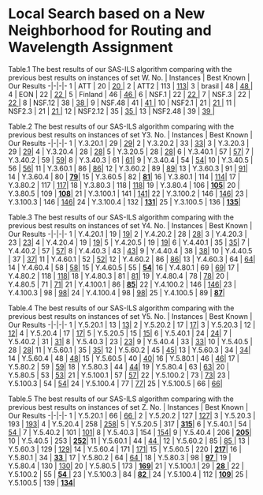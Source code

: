 # Local Search based on a New Neighborhood for Routing and Wavelength Assignment

Table.1 The best results of our SAS-ILS algorithm comparing with the previous best results on instances of set W.
  No. |      Instances      |  Best Known |  Our Results
-|-|-|-
  1   |  ATT              |    20       |  [20 ](https://github.com/yuanFang1/RoutingAndWavelengthAssignment/blob/master/Result/ATT.json)|
  2   |  ATT2             |    113      |  [113](https://github.com/yuanFang1/RoutingAndWavelengthAssignment/blob/master/Result/ATT2.json)|
  3   |  brasil           |    48       |  [48 ](https://github.com/yuanFang1/RoutingAndWavelengthAssignment/blob/master/Result/brasil.json)|
  4   |  EON              |    22       |  [22 ](https://github.com/yuanFang1/RoutingAndWavelengthAssignment/blob/master/Result/EON.json)|
  5   |  Finland          |    46       |  [46 ](https://github.com/yuanFang1/RoutingAndWavelengthAssignment/blob/master/Result/Finland.json)|
  6   |  NSF.1            |    22       |  [22 ](https://github.com/yuanFang1/RoutingAndWavelengthAssignment/blob/master/Result/NSF.1.json)|
  7   |  NSF.3            |    22       |  [22 ](https://github.com/yuanFang1/RoutingAndWavelengthAssignment/blob/master/Result/NSF.3.json)|
  8   |  NSF.12           |    38       |  [38 ](https://github.com/yuanFang1/RoutingAndWavelengthAssignment/blob/master/Result/NSF.12.json)|
  9   |  NSF.48           |    41       |  [41 ](https://github.com/yuanFang1/RoutingAndWavelengthAssignment/blob/master/Result/NSF.48.json)|
 10   |  NSF2.1           |    21       |  [21 ](https://github.com/yuanFang1/RoutingAndWavelengthAssignment/blob/master/Result/NSF2.1.json)|
 11   |  NSF2.3           |    21       |  [21 ](https://github.com/yuanFang1/RoutingAndWavelengthAssignment/blob/master/Result/NSF2.3.json)|
 12   |  NSF2.12          |    35       |  [35 ](https://github.com/yuanFang1/RoutingAndWavelengthAssignment/blob/master/Result/NSF2.12.json)|
 13   |  NSF2.48          |    39       |  [39 ](https://github.com/yuanFang1/RoutingAndWavelengthAssignment/blob/master/Result/NSF2.48.json)|

Table.2 The best results of our SAS-ILS algorithm comparing with the previous best results on instances of set Y3.
  No. |      Instances      |  Best Known |  Our Results
-|-|-|-
  1   |  Y.3.20.1           |    29       |  [29](https://github.com/yuanFang1/RoutingAndWavelengthAssignment/blob/master/Result/Y.3.20_seed%3D1.json)|
  2   |  Y.3.20.2           |    33       |  [33](https://github.com/yuanFang1/RoutingAndWavelengthAssignment/blob/master/Result/Y.3.20_seed%3D2.json)|
  3   |  Y.3.20.3           |    29       |  [29](https://github.com/yuanFang1/RoutingAndWavelengthAssignment/blob/master/Result/Y.3.20_seed%3D3.json)|
  4   |  Y.3.20.4           |    28       |  [28](https://github.com/yuanFang1/RoutingAndWavelengthAssignment/blob/master/Result/Y.3.20_seed%3D4.json)|
  5   |  Y.3.20.5           |    28       |  [28](https://github.com/yuanFang1/RoutingAndWavelengthAssignment/blob/master/Result/Y.3.20_seed%3D5.json)|
  6   |  Y.3.40.1           |    57       |  [57](https://github.com/yuanFang1/RoutingAndWavelengthAssignment/blob/master/Result/Y.3.40_seed%3D1.json)|
  7   |  Y.3.40.2           |    59       |  [59](https://github.com/yuanFang1/RoutingAndWavelengthAssignment/blob/master/Result/Y.3.40_seed%3D2.json)|
  8   |  Y.3.40.3           |    61       |  [61](https://github.com/yuanFang1/RoutingAndWavelengthAssignment/blob/master/Result/Y.3.40_seed%3D3.json)|
  9   |  Y.3.40.4           |    54       |  [54](https://github.com/yuanFang1/RoutingAndWavelengthAssignment/blob/master/Result/Y.3.40_seed%3D4.json)|
  10   |  Y.3.40.5           |    56       |  [56](https://github.com/yuanFang1/RoutingAndWavelengthAssignment/blob/master/Result/Y.3.40_seed%3D5.json)|
  11   |  Y.3.60.1           |    86       |  [86](https://github.com/yuanFang1/RoutingAndWavelengthAssignment/blob/master/Result/Y.3.60_seed%3D1.json)|
  12   |  Y.3.60.2           |    89       |  [89](https://github.com/yuanFang1/RoutingAndWavelengthAssignment/blob/master/Result/Y.3.60_seed%3D2.json)|
  13   |  Y.3.60.3           |    91       |  [91](https://github.com/yuanFang1/RoutingAndWavelengthAssignment/blob/master/Result/Y.3.60_seed%3D3.json)|
  14   |  Y.3.60.4           |    80       |  [**79**](https://github.com/yuanFang1/RoutingAndWavelengthAssignment/blob/master/Result/Y.3.60_seed%3D4.json)|
  15   |  Y.3.60.5           |    82       |  [**81**](https://github.com/yuanFang1/RoutingAndWavelengthAssignment/blob/master/Result/Y.3.60_seed%3D5.json)|
  16   |  Y.3.80.1           |    114       |  [114](https://github.com/yuanFang1/RoutingAndWavelengthAssignment/blob/master/Result/Y.3.80_seed%3D1.json)|
  17   |  Y.3.80.2           |    117       |  [117](https://github.com/yuanFang1/RoutingAndWavelengthAssignment/blob/master/Result/Y.3.80_seed%3D2.json)|
  18   |  Y.3.80.3           |    118       |  [118](https://github.com/yuanFang1/RoutingAndWavelengthAssignment/blob/master/Result/Y.3.80_seed%3D3.json)|
  19   |  Y.3.80.4           |    106       |  [**105**](https://github.com/yuanFang1/RoutingAndWavelengthAssignment/blob/master/Result/Y.3.80_seed%3D4.json)|
  20   |  Y.3.80.5           |    109       |  [**108**](https://github.com/yuanFang1/RoutingAndWavelengthAssignment/blob/master/Result/Y.3.80_seed%3D5.json)|
  21   |  Y.3.100.1           |    141       |  [141](https://github.com/yuanFang1/RoutingAndWavelengthAssignment/blob/master/Result/Y.3.100_seed%3D1.json)|
  22   |  Y.3.100.2           |    146       |  [146](https://github.com/yuanFang1/RoutingAndWavelengthAssignment/blob/master/Result/Y.3.100_seed%3D2.json)|
  23   |  Y.3.100.3           |    146       |  [146](https://github.com/yuanFang1/RoutingAndWavelengthAssignment/blob/master/Result/Y.3.100_seed%3D3.json)|
  24   |  Y.3.100.4           |    132       |  [**131**](https://github.com/yuanFang1/RoutingAndWavelengthAssignment/blob/master/Result/Y.3.100_seed%3D4.json)|
  25   |  Y.3.100.5           |    136       |  [**135**](https://github.com/yuanFang1/RoutingAndWavelengthAssignment/blob/master/Result/Y.3.100_seed%3D5.json)|
  
  
  Table.3 The best results of our SAS-ILS algorithm comparing with the previous best results on instances of set Y4.
  No. |      Instances      |  Best Known |  Our Results
-|-|-|-
  1   |  Y.4.20.1           |    19       |  [19](https://github.com/yuanFang1/RoutingAndWavelengthAssignment/blob/master/Result/Y.4.20_seed%3D1.json)|
  2   |  Y.4.20.2           |    28       |  [28](https://github.com/yuanFang1/RoutingAndWavelengthAssignment/blob/master/Result/Y.4.20_seed%3D2.json)|
  3   |  Y.4.20.3           |    23       |  [23](https://github.com/yuanFang1/RoutingAndWavelengthAssignment/blob/master/Result/Y.4.20_seed%3D3.json)|
  4   |  Y.4.20.4           |    19       |  [19](https://github.com/yuanFang1/RoutingAndWavelengthAssignment/blob/master/Result/Y.4.20_seed%3D4.json)|
  5   |  Y.4.20.5           |    19       |  [19](https://github.com/yuanFang1/RoutingAndWavelengthAssignment/blob/master/Result/Y.4.20_seed%3D5.json)|
  6   |  Y.4.40.1           |    35       |  [35](https://github.com/yuanFang1/RoutingAndWavelengthAssignment/blob/master/Result/Y.4.40_seed%3D1.json)|
  7   |  Y.4.40.2           |    57       |  [57](https://github.com/yuanFang1/RoutingAndWavelengthAssignment/blob/master/Result/Y.4.40_seed%3D2.json)|
  8   |  Y.4.40.3           |    43       |  [43](https://github.com/yuanFang1/RoutingAndWavelengthAssignment/blob/master/Result/Y.4.40_seed%3D3.json)|
  9   |  Y.4.40.4           |    38       |  [38](https://github.com/yuanFang1/RoutingAndWavelengthAssignment/blob/master/Result/Y.4.40_seed%3D4.json)|
  10   |  Y.4.40.5           |    37       |  [37](https://github.com/yuanFang1/RoutingAndWavelengthAssignment/blob/master/Result/Y.4.40_seed%3D5.json)|
  11   |  Y.4.60.1           |    52       |  [52](https://github.com/yuanFang1/RoutingAndWavelengthAssignment/blob/master/Result/Y.4.60_seed%3D1.json)|
  12   |  Y.4.60.2           |    86       |  [86](https://github.com/yuanFang1/RoutingAndWavelengthAssignment/blob/master/Result/Y.4.60_seed%3D2.json)|
  13   |  Y.4.60.3           |    64       |  [64](https://github.com/yuanFang1/RoutingAndWavelengthAssignment/blob/master/Result/Y.4.60_seed%3D3.json)|
  14   |  Y.4.60.4           |    58       |  [58](https://github.com/yuanFang1/RoutingAndWavelengthAssignment/blob/master/Result/Y.4.60_seed%3D4.json)|
  15   |  Y.4.60.5           |    55       |  [**54**](https://github.com/yuanFang1/RoutingAndWavelengthAssignment/blob/master/Result/Y.4.60_seed%3D5.json)|
  16   |  Y.4.80.1           |    69       |  [69](https://github.com/yuanFang1/RoutingAndWavelengthAssignment/blob/master/Result/Y.4.80_seed%3D1.json)|
  17   |  Y.4.80.2           |    118       |  [118](https://github.com/yuanFang1/RoutingAndWavelengthAssignment/blob/master/Result/Y.4.80_seed%3D2.json)|
  18   |  Y.4.80.3           |    81       |  [81](https://github.com/yuanFang1/RoutingAndWavelengthAssignment/blob/master/Result/Y.4.80_seed%3D3.json)|
  19   |  Y.4.80.4           |    78       |  [78](https://github.com/yuanFang1/RoutingAndWavelengthAssignment/blob/master/Result/Y.4.80_seed%3D4.json)|
  20   |  Y.4.80.5           |    71       |  [71](https://github.com/yuanFang1/RoutingAndWavelengthAssignment/blob/master/Result/Y.4.80_seed%3D5.json)|
  21   |  Y.4.100.1           |    86       |  [**85**](https://github.com/yuanFang1/RoutingAndWavelengthAssignment/blob/master/Result/Y.4.100_seed%3D1.json)|
  22   |  Y.4.100.2           |    146       |  [146](https://github.com/yuanFang1/RoutingAndWavelengthAssignment/blob/master/Result/Y.4.100_seed%3D2.json)|
  23   |  Y.4.100.3           |    98       |  [98](https://github.com/yuanFang1/RoutingAndWavelengthAssignment/blob/master/Result/Y.4.100_seed%3D3.json)|
  24   |  Y.4.100.4           |    98       |  [98](https://github.com/yuanFang1/RoutingAndWavelengthAssignment/blob/master/Result/Y.4.100_seed%3D4.json)|
  25   |  Y.4.100.5           |    89       |  [**87**](https://github.com/yuanFang1/RoutingAndWavelengthAssignment/blob/master/Result/Y.4.100_seed%3D5.json)|
  
  Table.4 The best results of our SAS-ILS algorithm comparing with the previous best results on instances of set Y5.
  No. |      Instances      |  Best Known |  Our Results
-|-|-|-
  1   |  Y.5.20.1           |    13       |  [13](https://github.com/yuanFang1/RoutingAndWavelengthAssignment/blob/master/Result/Y.5.20_seed%3D1.json)|
  2   |  Y.5.20.2           |    17       |  [17](https://github.com/yuanFang1/RoutingAndWavelengthAssignment/blob/master/Result/Y.5.20_seed%3D2.json)|
  3   |  Y.5.20.3           |    12       |  [12](https://github.com/yuanFang1/RoutingAndWavelengthAssignment/blob/master/Result/Y.5.20_seed%3D3.json)|
  4   |  Y.5.20.4           |    17       |  [17](https://github.com/yuanFang1/RoutingAndWavelengthAssignment/blob/master/Result/Y.5.20_seed%3D4.json)|
  5   |  Y.5.20.5           |    15       |  [15](https://github.com/yuanFang1/RoutingAndWavelengthAssignment/blob/master/Result/Y.5.20_seed%3D5.json)|
  6   |  Y.5.40.1           |    24       |  [24](https://github.com/yuanFang1/RoutingAndWavelengthAssignment/blob/master/Result/Y.5.40_seed%3D1.json)|
  7   |  Y.5.40.2           |    31       |  [31](https://github.com/yuanFang1/RoutingAndWavelengthAssignment/blob/master/Result/Y.5.40_seed%3D2.json)|
  8   |  Y.5.40.3           |    23       |  [23](https://github.com/yuanFang1/RoutingAndWavelengthAssignment/blob/master/Result/Y.5.40_seed%3D3.json)|
  9   |  Y.5.40.4           |    33       |  [33](https://github.com/yuanFang1/RoutingAndWavelengthAssignment/blob/master/Result/Y.5.40_seed%3D4.json)|
  10   |  Y.5.40.5           |    28       |  [28](https://github.com/yuanFang1/RoutingAndWavelengthAssignment/blob/master/Result/Y.5.40_seed%3D5.json)|
  11   |  Y.5.60.1           |    35       |  [35](https://github.com/yuanFang1/RoutingAndWavelengthAssignment/blob/master/Result/Y.5.60_seed%3D1.json)|
  12   |  Y.5.60.2           |    45       |  [45](https://github.com/yuanFang1/RoutingAndWavelengthAssignment/blob/master/Result/Y.5.60_seed%3D2.json)|
  13   |  Y.5.60.3           |    34       |  [34](https://github.com/yuanFang1/RoutingAndWavelengthAssignment/blob/master/Result/Y.5.60_seed%3D3.json)|
  14   |  Y.5.60.4           |    48       |  [48](https://github.com/yuanFang1/RoutingAndWavelengthAssignment/blob/master/Result/Y.5.60_seed%3D4.json)|
  15   |  Y.5.60.5           |    40       |  [40](https://github.com/yuanFang1/RoutingAndWavelengthAssignment/blob/master/Result/Y.5.60_seed%3D5.json)|
  16   |  Y.5.80.1           |    46       |  [46](https://github.com/yuanFang1/RoutingAndWavelengthAssignment/blob/master/Result/Y.5.80_seed%3D1.json)|
  17   |  Y.5.80.2           |    59       |  [59](https://github.com/yuanFang1/RoutingAndWavelengthAssignment/blob/master/Result/Y.5.80_seed%3D2.json)|
  18   |  Y.5.80.3           |    44       |  [44](https://github.com/yuanFang1/RoutingAndWavelengthAssignment/blob/master/Result/Y.5.80_seed%3D3.json)|
  19   |  Y.5.80.4           |    63       |  [63](https://github.com/yuanFang1/RoutingAndWavelengthAssignment/blob/master/Result/Y.5.80_seed%3D4.json)|
  20   |  Y.5.80.5           |    53       |  [53](https://github.com/yuanFang1/RoutingAndWavelengthAssignment/blob/master/Result/Y.5.80_seed%3D5.json)|
  21   |  Y.5.100.1           |    57       |  [57](https://github.com/yuanFang1/RoutingAndWavelengthAssignment/blob/master/Result/Y.5.100_seed%3D1.json)|
  22   |  Y.5.100.2           |    73       |  [73](https://github.com/yuanFang1/RoutingAndWavelengthAssignment/blob/master/Result/Y.5.100_seed%3D2.json)|
  23   |  Y.5.100.3           |    54       |  [54](https://github.com/yuanFang1/RoutingAndWavelengthAssignment/blob/master/Result/Y.5.100_seed%3D3.json)|
  24   |  Y.5.100.4           |    77       |  [77](https://github.com/yuanFang1/RoutingAndWavelengthAssignment/blob/master/Result/Y.5.100_seed%3D4.json)|
  25   |  Y.5.100.5           |    66       |  [66](https://github.com/yuanFang1/RoutingAndWavelengthAssignment/blob/master/Result/Y.5.100_seed%3D5.json)|
  
  
  Table.5 The best results of our SAS-ILS algorithm comparing with the previous best results on instances of set Z.
  No. |      Instances      |  Best Known |  Our Results
-|-|-|-
  1   |  Y.5.20.1           |    66       |  [66 ](https://github.com/yuanFang1/RoutingAndWavelengthAssignment/blob/master/Result/Z.4x25.20.json)|
  2   |  Y.5.20.2           |    127       |  [127](https://github.com/yuanFang1/RoutingAndWavelengthAssignment/blob/master/Result/Z.4x25.40.json)|
  3   |  Y.5.20.3           |    193       |  [193](https://github.com/yuanFang1/RoutingAndWavelengthAssignment/blob/master/Result/Z.4x25.60.json)|
  4   |  Y.5.20.4           |    258       |  [258](https://github.com/yuanFang1/RoutingAndWavelengthAssignment/blob/master/Result/Z.4x25.80.json)|
  5   |  Y.5.20.5           |    317       |  [**315**](https://github.com/yuanFang1/RoutingAndWavelengthAssignment/blob/master/Result/Z.4x25.100.json)|
  6   |  Y.5.40.1           |    54       |  [54 ](https://github.com/yuanFang1/RoutingAndWavelengthAssignment/blob/master/Result/Z.5x20.20.json)|
  7   |  Y.5.40.2           |    101       |  [101](https://github.com/yuanFang1/RoutingAndWavelengthAssignment/blob/master/Result/Z.5x20.40.json)|
  8   |  Y.5.40.3           |    154       |  [154](https://github.com/yuanFang1/RoutingAndWavelengthAssignment/blob/master/Result/Z.5x20.60.json)|
  9   |  Y.5.40.4           |    206       |  [**205**](https://github.com/yuanFang1/RoutingAndWavelengthAssignment/blob/master/Result/Z.5x20.80.json)|
 10   |  Y.5.40.5           |    253       |  [**252**](https://github.com/yuanFang1/RoutingAndWavelengthAssignment/blob/master/Result/Z.5x20.100.json)|
 11   |  Y.5.60.1           |    44       |  [44 ](https://github.com/yuanFang1/RoutingAndWavelengthAssignment/blob/master/Result/Z.6x17.20.json)|
 12   |  Y.5.60.2           |    85       |  [85 ](https://github.com/yuanFang1/RoutingAndWavelengthAssignment/blob/master/Result/Z.6x17.40.json)|
 13   |  Y.5.60.3           |    129       |  [129](https://github.com/yuanFang1/RoutingAndWavelengthAssignment/blob/master/Result/Z.6x17.60.json)|
 14   |  Y.5.60.4           |    171       |  [171](https://github.com/yuanFang1/RoutingAndWavelengthAssignment/blob/master/Result/Z.6x17.80.json)|
 15   |  Y.5.60.5           |    220       |  [**217**](https://github.com/yuanFang1/RoutingAndWavelengthAssignment/blob/master/Result/Z.6x17.100.json)|
 16   |  Y.5.80.1           |    34       |  [**33** ](https://github.com/yuanFang1/RoutingAndWavelengthAssignment/blob/master/Result/Z.8x13.20.json)|
 17   |  Y.5.80.2           |    64       |  [64 ](https://github.com/yuanFang1/RoutingAndWavelengthAssignment/blob/master/Result/Z.8x13.40.json)|
 18   |  Y.5.80.3           |    98       |  [**97** ](https://github.com/yuanFang1/RoutingAndWavelengthAssignment/blob/master/Result/Z.8x13.60.json)|
 19   |  Y.5.80.4           |    130       |  [130](https://github.com/yuanFang1/RoutingAndWavelengthAssignment/blob/master/Result/Z.8x13.80.json)|
 20   |  Y.5.80.5           |    173       |  [**169**](https://github.com/yuanFang1/RoutingAndWavelengthAssignment/blob/master/Result/Z.8x13.100.json)|
 21   |  Y.5.100.1          |    29       |  [**28** ](https://github.com/yuanFang1/RoutingAndWavelengthAssignment/blob/master/Result/Z.10x10.20.json)|
 22   |  Y.5.100.2          |    55       |  [**54** ](https://github.com/yuanFang1/RoutingAndWavelengthAssignment/blob/master/Result/Z.10x10.40.json)|
 23   |  Y.5.100.3          |    84       |  [**82** ](https://github.com/yuanFang1/RoutingAndWavelengthAssignment/blob/master/Result/Z.10x10.60.json)|
 24   |  Y.5.100.4          |    112       |  [**109**](https://github.com/yuanFang1/RoutingAndWavelengthAssignment/blob/master/Result/Z.10x10.80.json)|
 25   |  Y.5.100.5          |    139       |  [**134**](https://github.com/yuanFang1/RoutingAndWavelengthAssignment/blob/master/Result/Z.10x10.100.json)|
